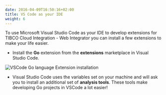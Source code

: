 ```yaml
---
date: 2016-04-09T16:50:16+02:00
title: VS Code as your IDE
weight: 6
---
```


To use Microsoft Visual Studio Code as your IDE to develop extensions for TIBCO Cloud Integration - Web Integrator you can install a few extensions to make your life easier.

* Install the **Go** extension from the **extensions** marketplace in Visual Studio Code.

![VSCode Go language Extension installation](../../images/goextension-vscode-install.png)

* Visual Studio Code uses the variables set on your machine and will ask you to install an additional set of **analysis tools**. These tools make developing Go projects in VSCode a lot easier!